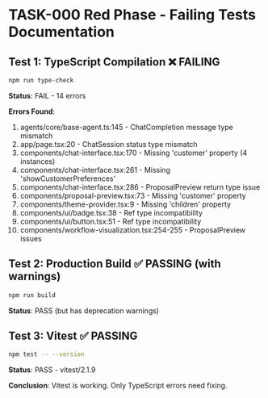 # TASK-000 Red Phase - Failing Tests Documentation

## Test 1: TypeScript Compilation ❌ FAILING
```bash
npm run type-check
```

**Status**: FAIL - 14 errors

**Errors Found**:
1. agents/core/base-agent.ts:145 - ChatCompletion message type mismatch
2. app/page.tsx:20 - ChatSession status type mismatch 
3. components/chat-interface.tsx:170 - Missing 'customer' property (4 instances)
4. components/chat-interface.tsx:261 - Missing 'showCustomerPreferences'
5. components/chat-interface.tsx:286 - ProposalPreview return type issue
6. components/proposal-preview.tsx:73 - Missing 'customer' property
7. components/theme-provider.tsx:9 - Missing 'children' property
8. components/ui/badge.tsx:38 - Ref type incompatibility
9. components/ui/button.tsx:51 - Ref type incompatibility
10. components/workflow-visualization.tsx:254-255 - ProposalPreview issues

## Test 2: Production Build ✅ PASSING (with warnings)
```bash
npm run build
```

**Status**: PASS (but has deprecation warnings)

## Test 3: Vitest ✅ PASSING
```bash
npm test -- --version
```

**Status**: PASS - vitest/2.1.9

**Conclusion**: Vitest is working. Only TypeScript errors need fixing.

